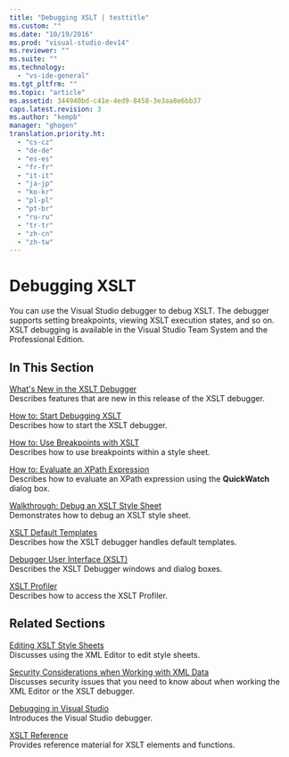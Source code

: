```yaml
---
title: "Debugging XSLT | testtitle"
ms.custom: ""
ms.date: "10/19/2016"
ms.prod: "visual-studio-dev14"
ms.reviewer: ""
ms.suite: ""
ms.technology: 
  - "vs-ide-general"
ms.tgt_pltfrm: ""
ms.topic: "article"
ms.assetid: 344940bd-c41e-4ed9-8458-3e3aa8e6bb37
caps.latest.revision: 3
ms.author: "kempb"
manager: "ghogen"
translation.priority.ht: 
  - "cs-cz"
  - "de-de"
  - "es-es"
  - "fr-fr"
  - "it-it"
  - "ja-jp"
  - "ko-kr"
  - "pl-pl"
  - "pt-br"
  - "ru-ru"
  - "tr-tr"
  - "zh-cn"
  - "zh-tw"
---
```

# Debugging XSLT
You can use the Visual Studio debugger to debug XSLT. The debugger supports setting breakpoints, viewing XSLT execution states, and so on. XSLT debugging is available in the Visual Studio Team System and the Professional Edition.  
  
## In This Section  
 [What's New in the XSLT Debugger](../reference/what-s-new-in-the-xslt-debugger.md)  
 Describes features that are new in this release of the XSLT debugger.  
  
 [How to: Start Debugging XSLT](../reference/how-to--start-debugging-xslt.md)  
 Describes how to start the XSLT debugger.  
  
 [How to: Use Breakpoints with XSLT](../reference/how-to--use-breakpoints-with-xslt.md)  
 Describes how to use breakpoints within a style sheet.  
  
 [How to: Evaluate an XPath Expression](../reference/how-to--evaluate-an-xpath-expression.md)  
 Describes how to evaluate an XPath expression using the **QuickWatch** dialog box.  
  
 [Walkthrough: Debug an XSLT Style Sheet](../reference/walkthrough--debug-an-xslt-style-sheet.md)  
 Demonstrates how to debug an XSLT style sheet.  
  
 [XSLT Default Templates](../reference/xslt-default-templates.md)  
 Describes how the XSLT debugger handles default templates.  
  
 [Debugger User Interface (XSLT)](../reference/debugger-user-interface--xslt-.md)  
 Describes the XSLT Debugger windows and dialog boxes.  
  
 [XSLT Profiler](../reference/xslt-profiler.md)  
 Describes how to access the XSLT Profiler.  
  
## Related Sections  
 [Editing XSLT Style Sheets](../reference/editing-xslt-style-sheets.md)  
 Discusses using the XML Editor to edit style sheets.  
  
 [Security Considerations when Working with XML Data](../reference/security-considerations-when-working-with-xml-data.md)  
 Discusses security issues that you need to know about when working the XML Editor or the XSLT debugger.  
  
 [Debugging in Visual Studio](../debugger/debugging-in-visual-studio.md)  
 Introduces the Visual Studio debugger.  
  
 [XSLT Reference](http://msdn.microsoft.com/en-us/678bcd68-cbbb-4be5-9dd2-40f94488a1cf)  
 Provides reference material for XSLT elements and functions.